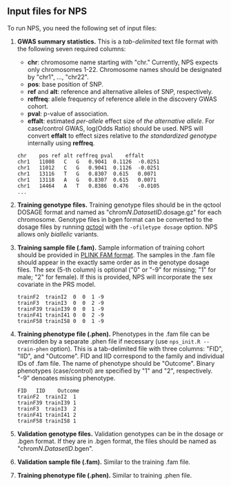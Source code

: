 ﻿## Input files for NPS
To run NPS, you need the following set of input files: 

1. **GWAS summary statistics.** This is a *tab-delimited* text file format with the following seven required columns: 
     - **chr**: chromosome name starting with "chr." Currently, NPS expects only chromosomes 1-22. Chromosome names should be designated by "chr1", ..., "chr22".
     - **pos**: base position of SNP.
     - **ref** and **alt**: reference and alternative alleles of SNP, respectively.
     - **reffreq**: allele frequency of reference allele in the discovery GWAS cohort. 
     - **pval**: p-value of association. 
     - **effalt**: estimated *per-allele* effect size of *the alternative allele*. For case/control GWAS, log(Odds Ratio) should be used. NPS will convert **effalt** to effect sizes relative to *the standardized genotype* internally using **reffreq**.  
     ```
     chr	pos	ref	alt	reffreq	pval	effalt
     chr1	11008	C	G	0.9041	0.1126	-0.0251
     chr1	11012	C	G	0.9041	0.1126	-0.0251
     chr1	13116	T	G	0.8307	0.615	0.0071
     chr1	13118	A	G	0.8307	0.615	0.0071
     chr1	14464	A	T	0.8386	0.476	-0.0105
     ...
     ```

2. **Training genotype files.** Training genotype files should be in the qctool DOSAGE format and named as "chrom*N*.*DatasetID*.dosage.gz" for each chromosome. Genotype files in bgen format can be converted to the dosage files by running [qctool](https://www.well.ox.ac.uk/~gav/qctool_v2/documentation/examples/converting.html) with the `-ofiletype dosage` option. NPS allows only *biallelic* variants. 
   
3. **Training sample file (.fam).** Sample information of training cohort should be provided in [PLINK FAM format](https://www.cog-genomics.org/plink2/formats#fam). The samples in the .fam file should appear in the exactly same order as in the genotype dosage files. The sex (5-th column) is optional ("0" or "-9" for missing; "1" for male; "2" for female). If this is provided, NPS will incorporate the sex covariate in the PRS model. 
   ```
   trainF2  trainI2  0  0  1 -9
   trainF3  trainI3  0  0  2 -9
   trainF39 trainI39 0  0  1 -9
   trainF41 trainI41 0  0  2 -9
   trainF58 trainI58 0  0  1 -9
   ```
4. **Training phenotype file (.phen).** Phenotypes in the .fam file can be overridden by a separate .phen file if necessary (use `nps_init.R --train-phen` option). This is a tab-delimited file with three columns: "FID", "IID", and "Outcome". FID and IID correspond to the family and individual IDs of .fam file. The name of phenotype should be "Outcome". Binary phenotypes (case/control) are specified by "1" and "2", respectively. "-9" denoates missing phenotype. 
   ```
   FID   IID    Outcome
   trainF2  trainI2  1
   trainF39 trainI39 1
   trainF3  trainI3  2
   trainF41 trainI41 2
   trainF58 trainI58 1
   ```
5. **Validation genotype files.** Validation genotypes can be in the dosage or .bgen format. If they are in .bgen format, the files should be named as "chrom*N*.*DatasetID*.bgen". 

6. **Validation sample file (.fam).** Similar to the training .fam file. 

7. **Training phenotype file (.phen).** Similar to training .phen file. 

